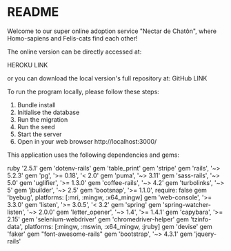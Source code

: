 # README
Welcome to our super online adoption service "Nectar de Chatôn", where Homo-sapiens and Felis-cats find each other!

The online version can be directly accessed at:

HEROKU LINK 

or you can download the local version's full repository at:
GitHub LINK


To run the program locally, please follow these steps:
1. Bundle install
2. Initialise the database
3. Run the migration
4. Run the seed
5. Start the server
6. Open in your web browser http://localhost:3000/

This application uses the following dependencies and gems:

ruby '2.5.1'
gem 'dotenv-rails'
gem 'table_print'
gem 'stripe'
gem 'rails', '~> 5.2.3'
gem 'pg', '>= 0.18', '< 2.0'
gem 'puma', '~> 3.11'
gem 'sass-rails', '~> 5.0'
gem 'uglifier', '>= 1.3.0'
gem 'coffee-rails', '~> 4.2'
gem 'turbolinks', '~> 5'
gem 'jbuilder', '~> 2.5'
gem 'bootsnap', '>= 1.1.0', require: false
gem 'byebug', platforms: [:mri, :mingw, :x64_mingw]
gem 'web-console', '>= 3.3.0'
gem 'listen', '>= 3.0.5', '< 3.2'
gem 'spring'
gem 'spring-watcher-listen', '~> 2.0.0'
gem 'letter_opener', '~> 1.4', '>= 1.4.1'
gem 'capybara', '>= 2.15'
gem 'selenium-webdriver'
gem 'chromedriver-helper'
gem 'tzinfo-data', platforms: [:mingw, :mswin, :x64_mingw, :jruby]
gem 'devise'
gem 'faker'
gem "font-awesome-rails"
gem 'bootstrap', '~> 4.3.1'
gem 'jquery-rails'
